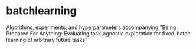 # batchlearning
Algorithms, experiments, and hyperparameters accompanying "Being Prepared For Anything: Evaluating task-agnostic exploration for fixed-batch learning of arbitrary future tasks"
